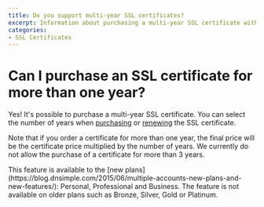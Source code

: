 ```yaml
---
title: Do you support multi-year SSL certificates?
excerpt: Information about purchasing a multi-year SSL certificate with DNSimple.
categories:
- SSL Certificates
---
```


# Can I purchase an SSL certificate for more than one year?

Yes! It's possible to purchase a multi-year SSL certificate. You can select the number of years when [purchasing](/articles/purchasing-ssl-certificates/) or [renewing](/articles/renewing-ssl-certificates/) the SSL certificate.

Note that if you order a certificate for more than one year, the final price will be the certificate price multiplied by the number of years. We currently do not allow the purchase of a certificate for more than 3 years.

<note>
This feature is available to the [new plans](https://blog.dnsimple.com/2015/06/multiple-accounts-new-plans-and-new-features/): Personal, Professional and Business. The feature is not available on older plans such as Bronze, Silver, Gold or Platinum.
</note>

